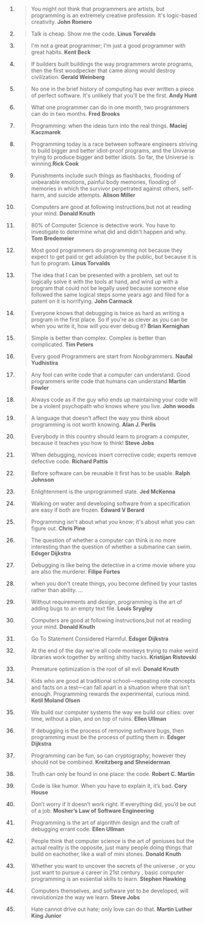 1. > You might not think that programmers are artists, but programming is an extremely creative profession. It's logic-based creativity. __John Romero__
2. > Talk is cheap. Show me the code. __Linus Torvalds__
3. > I'm not a great programmer; I'm just a good programmer with great habits. __Kent Beck__
4. > If builders built buildings the way programmers wrote programs, then the first woodpecker that came along would destroy civilization. __Gerald Weinberg__
5. > No one in the brief history of computing has ever written a piece of perfect software. It's unlikely that you'll be the first. __Andy Hunt__
6. > What one programmer can do in one month, two programmers can do in two months. __Fred Brooks__
7. > Programming: when the ideas turn into the real things. __Maciej Kaczmarek__
8. > Programming today is a race between software engineers striving to build bigger and better idiot-proof programs, and the Universe trying to produce bigger and better idiots. So far, the Universe is winning.__Rick Cook__
9. > Punishments include such things as flashbacks, flooding of unbearable emotions, painful body memories, flooding of memories in which the survivor perpetrated against others, self-harm, and suicide attempts. __Alison Miller__
10. > Computers are good at following instructions,but not at reading your mind. __Donald Knuth__
11. > 80% of Computer Science is detective work. You have to investigate to determine what did and didn't happen and why. __Tom Bredemeier__
12. > Most good programmers do programming not because they expect to get paid or get adulation by the public, but because it is fun to program. __Linus Torvalds__
13. > The idea that I can be presented with a problem, set out to logically solve it with the tools at hand, and wind up with a program that could not be legally used because someone else followed the same logical steps some years ago and filed for a patent on it is horrifying. __John Carmack__
14. > Everyone knows that debugging is twice as hard as writing a program in the first place. So if you're as clever as you can be when you write it, how will you ever debug it? __Brian Kernighan__
15. > Simple is better than complex. Complex is better than complicated. __Tim Peters__
16. > Every good Programmers are start from Noobgrammers. __Naufal Yudhistira__
17. > Any fool can write code that a computer can understand. Good programmers write code that humans can understand __Martin Fowler__
18. > Always code as if the guy who ends up maintaining your code will be a violent psychopath who knows where you live. __John woods__
19. > A language that doesn't affect the way you think about programming is not worth knowing. __Alan J. Perlis__
20. > Everybody in this country should learn to program a computer, because it teaches you how to think! __Steve Jobs__
21. > When debugging, novices insert corrective code; experts remove defective code. __Richard Pattis__
22. > Before software can be reusable it first has to be usable. __Ralph Johnson__
23. > Enlightenment is the unprogrammed state. __Jed McKenna__
24. > Walking on water and developing software from a specification are easy if both are frozen. __Edward V Berard__
25. > Programming isn't about what you know; it's about what you can figure out. __Chris Pine__
26. > The question of whether a computer can think is no more interesting than the question of whether a submarine can swim. __Edsger Dijkstra__
27. > Debugging is like being the detective in a crime movie where you are also the murderer. __Filipe Fortes__
28. > when you don't create things, you become defined by your tastes rather than ability. ...
29. > Without requirements and design, programming is the art of adding bugs to an empty text file. __Louis Srygley__
30. > Computers are good at following instructions,but not at reading your mind. __Donald Knuth__
31. > Go To Statement Considered Harmful. __Edsger Dijkstra__
32. > At the end of the day we're all code monkeys trying to make weird libraries work together by writing shitty hacks. __Kristijan Ristovski__
33. > Premature optimization is the root of all evil. __Donald Knuth__
34. > Kids who are good at traditional school—repeating rote concepts and facts on a test—can fall apart in a situation where that isn’t enough. Programming rewards the experimental, curious mind. __Ketil Moland Olsen__
35. > We build our computer systems the way we build our cities: over time, without a plan, and on top of ruins. __Ellen Ullman__
36. > If debugging is the process of removing software bugs, then programming must be the process of putting them in. __Edsger Dijkstra__
37. > Programming can be fun, so can cryptography; however they should not be combined. __Kreitzberg and Shneiderman__
38. > Truth can only be found in one place: the code. __Robert C. Martin__
39. > Code is like humor. When you have to explain it, it’s bad. __Cory House__
40. > Don’t worry if it doesn’t work right. If everything did, you’d be out of a job. __Mosher’s Law of Software Engineering__
41. > Programming is the art of algorithm design and the craft of debugging errant code. __Ellen Ullman__
42. > People think that computer science is the art of geniuses but the actual reality is the opposite, just many people doing things that build on eachother, like a wall of mini stones. __Donald Knuth__
43. > Whether you want to uncover the secrets of the universe , or you just want to pursue a career in 21st century , basic computer programming is an essential skills to learn. __Stephen Hawking__
44. > Computers themselves, and software yet to be developed, will revolutionize the way we learn. __Steve Jobs__ 
45. > Hate cannot drive out hate; only love can do that. __Martin Luther King Junior__
